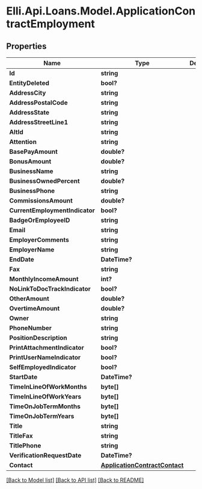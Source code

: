 # Elli.Api.Loans.Model.ApplicationContractEmployment
## Properties

Name | Type | Description | Notes
------------ | ------------- | ------------- | -------------
**Id** | **string** |  | [optional] 
**EntityDeleted** | **bool?** |  | [optional] 
**AddressCity** | **string** |  | [optional] 
**AddressPostalCode** | **string** |  | [optional] 
**AddressState** | **string** |  | [optional] 
**AddressStreetLine1** | **string** |  | [optional] 
**AltId** | **string** |  | [optional] 
**Attention** | **string** |  | [optional] 
**BasePayAmount** | **double?** |  | [optional] 
**BonusAmount** | **double?** |  | [optional] 
**BusinessName** | **string** |  | [optional] 
**BusinessOwnedPercent** | **double?** |  | [optional] 
**BusinessPhone** | **string** |  | [optional] 
**CommissionsAmount** | **double?** |  | [optional] 
**CurrentEmploymentIndicator** | **bool?** |  | [optional] 
**BadgeOrEmployeeID** | **string** |  | [optional] 
**Email** | **string** |  | [optional] 
**EmployerComments** | **string** |  | [optional] 
**EmployerName** | **string** |  | [optional] 
**EndDate** | **DateTime?** |  | [optional] 
**Fax** | **string** |  | [optional] 
**MonthlyIncomeAmount** | **int?** |  | [optional] 
**NoLinkToDocTrackIndicator** | **bool?** |  | [optional] 
**OtherAmount** | **double?** |  | [optional] 
**OvertimeAmount** | **double?** |  | [optional] 
**Owner** | **string** |  | [optional] 
**PhoneNumber** | **string** |  | [optional] 
**PositionDescription** | **string** |  | [optional] 
**PrintAttachmentIndicator** | **bool?** |  | [optional] 
**PrintUserNameIndicator** | **bool?** |  | [optional] 
**SelfEmployedIndicator** | **bool?** |  | [optional] 
**StartDate** | **DateTime?** |  | [optional] 
**TimeInLineOfWorkMonths** | **byte[]** |  | [optional] 
**TimeInLineOfWorkYears** | **byte[]** |  | [optional] 
**TimeOnJobTermMonths** | **byte[]** |  | [optional] 
**TimeOnJobTermYears** | **byte[]** |  | [optional] 
**Title** | **string** |  | [optional] 
**TitleFax** | **string** |  | [optional] 
**TitlePhone** | **string** |  | [optional] 
**VerificationRequestDate** | **DateTime?** |  | [optional] 
**Contact** | [**ApplicationContractContact**](ApplicationContractContact.md) |  | [optional] 

[[Back to Model list]](../README.md#documentation-for-models) [[Back to API list]](../README.md#documentation-for-api-endpoints) [[Back to README]](../README.md)

